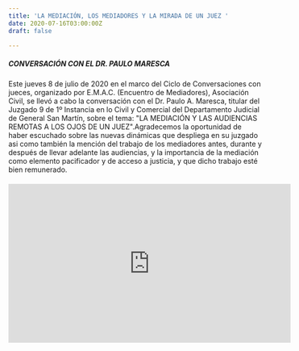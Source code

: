```yaml
---
title: 'LA MEDIACIÓN, LOS MEDIADORES Y LA MIRADA DE UN JUEZ '
date: 2020-07-16T03:00:00Z
draft: false

---
```


##### CONVERSACIÓN CON EL DR. PAULO MARESCA

Este jueves 8 de julio de 2020 en el marco del Ciclo de Conversaciones con jueces, organizado por E.M.A.C. (Encuentro de Mediadores), Asociación Civil, se llevó a cabo la conversación con el Dr. Paulo A. Maresca, titular del Juzgado 9 de 1º Instancia en lo Civil y Comercial del Departamento Judicial de General San Martín, sobre el tema: "LA MEDIACIÓN Y LAS AUDIENCIAS REMOTAS A LOS OJOS DE UN JUEZ".Agradecemos la oportunidad de haber escuchado sobre las nuevas dinámicas que despliega en su juzgado asi como también la mención del trabajo de los mediadores antes, durante y después de llevar adelante las audiencias, y la importancia de la mediación como elemento pacificador y de acceso a justicia, y que dicho trabajo esté bien remunerado.

###### <iframe width="560" height="315" src="https://www.youtube.com/embed/G-I2HzNP48E" frameborder="0" allow="accelerometer; autoplay; encrypted-media; gyroscope; picture-in-picture" allowfullscreen></iframe>
